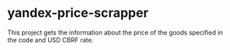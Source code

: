 # yandex-price-scrapper
This project gets the information about the price of the goods specified in the code and USD CBRF rate.
